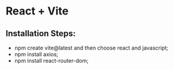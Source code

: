 # React + Vite

## Installation Steps:
- npm create vite@latest and then choose react and javascript;
- npm install axios; 
- npm install react-router-dom;